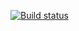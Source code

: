 [![Build status](https://ci.appveyor.com/api/projects/status/drkcevqfs893tm9q?svg=true)](https://ci.appveyor.com/project/nikolaikop/cisettings)
